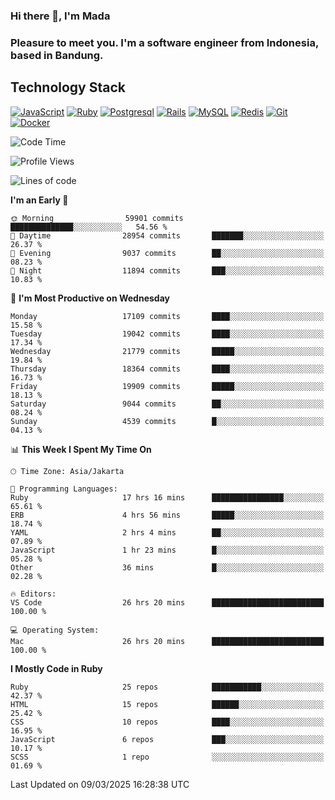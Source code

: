 ### Hi there 👋, I'm Mada
### Pleasure to meet you. I'm a software engineer from Indonesia, based in Bandung.

## Technology Stack

[![JavaScript](https://img.shields.io/badge/-JavaScript-%23F7DF1C?style=flat-square&logo=javascript&logoColor=000000&labelColor=%23F7DF1C&color=%23FFCE5A)](https://www.javascript.com/)
[![Ruby](https://img.shields.io/badge/Ruby-CC342D?style=flat-square&logo=ruby&logoColor=white)](https://www.ruby-lang.org/en/)
[![Postgresql](https://img.shields.io/badge/PostgreSQL-316192?style=flat-square&logo=postgresql&logoColor=ffffff)](https://www.postgresql.org/)
[![Rails](https://img.shields.io/badge/Ruby_on_Rails-CC0000?style=flat-square&logo=ruby-on-rails&logoColor=white)](https://rubyonrails.org/)
[![MySQL](https://img.shields.io/badge/-MySQL-4479A1?style=flat-square&logo=MySQL&logoColor=ffffff)](https://www.mysql.com/)
[![Redis](https://img.shields.io/badge/-Redis-DC382D?style=flat-square&logo=Redis&logoColor=ffffff)](https://redis.io/)
[![Git](https://img.shields.io/badge/-Git-%23F05032?style=flat-square&logo=git&logoColor=%23ffffff)](https://git-scm.com/)
[![Docker](https://img.shields.io/badge/-Docker-2496ED?style=flat-square&logo=docker&logoColor=ffffff)](https://www.docker.com/)
<!--
**madaarya/madaarya** is a ✨ _special_ ✨ repository because its `README.md` (this file) appears on your GitHub profile.

Here are some ideas to get you started:

- 🔭 I’m currently working on ...
- 🌱 I’m currently learning ...
- 👯 I’m looking to collaborate on ...
- 🤔 I’m looking for help with ...
- 💬 Ask me about ...
- 📫 How to reach me: ...
- 😄 Pronouns: ...
- ⚡ Fun fact: ...
-->
<!--START_SECTION:waka-->
![Code Time](http://img.shields.io/badge/Code%20Time-7%2C099%20hrs%2033%20mins-blue)

![Profile Views](http://img.shields.io/badge/Profile%20Views-0-blue)

![Lines of code](https://img.shields.io/badge/From%20Hello%20World%20I%27ve%20Written-48.3%20million%20lines%20of%20code-blue)

**I'm an Early 🐤** 

```text
🌞 Morning                59901 commits       ██████████████░░░░░░░░░░░   54.56 % 
🌆 Daytime                28954 commits       ███████░░░░░░░░░░░░░░░░░░   26.37 % 
🌃 Evening                9037 commits        ██░░░░░░░░░░░░░░░░░░░░░░░   08.23 % 
🌙 Night                  11894 commits       ███░░░░░░░░░░░░░░░░░░░░░░   10.83 % 
```
📅 **I'm Most Productive on Wednesday** 

```text
Monday                   17109 commits       ████░░░░░░░░░░░░░░░░░░░░░   15.58 % 
Tuesday                  19042 commits       ████░░░░░░░░░░░░░░░░░░░░░   17.34 % 
Wednesday                21779 commits       █████░░░░░░░░░░░░░░░░░░░░   19.84 % 
Thursday                 18364 commits       ████░░░░░░░░░░░░░░░░░░░░░   16.73 % 
Friday                   19909 commits       █████░░░░░░░░░░░░░░░░░░░░   18.13 % 
Saturday                 9044 commits        ██░░░░░░░░░░░░░░░░░░░░░░░   08.24 % 
Sunday                   4539 commits        █░░░░░░░░░░░░░░░░░░░░░░░░   04.13 % 
```


📊 **This Week I Spent My Time On** 

```text
🕑︎ Time Zone: Asia/Jakarta

💬 Programming Languages: 
Ruby                     17 hrs 16 mins      ████████████████░░░░░░░░░   65.61 % 
ERB                      4 hrs 56 mins       █████░░░░░░░░░░░░░░░░░░░░   18.74 % 
YAML                     2 hrs 4 mins        ██░░░░░░░░░░░░░░░░░░░░░░░   07.89 % 
JavaScript               1 hr 23 mins        █░░░░░░░░░░░░░░░░░░░░░░░░   05.28 % 
Other                    36 mins             █░░░░░░░░░░░░░░░░░░░░░░░░   02.28 % 

🔥 Editors: 
VS Code                  26 hrs 20 mins      █████████████████████████   100.00 % 

💻 Operating System: 
Mac                      26 hrs 20 mins      █████████████████████████   100.00 % 
```

**I Mostly Code in Ruby** 

```text
Ruby                     25 repos            ███████████░░░░░░░░░░░░░░   42.37 % 
HTML                     15 repos            ██████░░░░░░░░░░░░░░░░░░░   25.42 % 
CSS                      10 repos            ████░░░░░░░░░░░░░░░░░░░░░   16.95 % 
JavaScript               6 repos             ███░░░░░░░░░░░░░░░░░░░░░░   10.17 % 
SCSS                     1 repo              ░░░░░░░░░░░░░░░░░░░░░░░░░   01.69 % 
```




 Last Updated on 09/03/2025 16:28:38 UTC
<!--END_SECTION:waka-->
